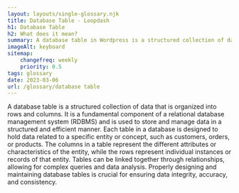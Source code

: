 ```yaml
--- 
layout: layouts/single-glossary.njk
title: Database Table - Loopdash
h1: Database Table
h2: What does it mean?
summary: A database table in Wordpress is a structured collection of data that stores information related to posts, pages, comments, users, and other content types.
imageAlt: keyboard
sitemap:
	changefreq: weekly
	priority: 0.5
tags: glossary
date: 2023-03-06
url: /glossary/database table
---
```


A database table is a structured collection of data that is organized into rows and columns. It is a fundamental component of a relational database management system (RDBMS) and is used to store and manage data in a structured and efficient manner. Each table in a database is designed to hold data related to a specific entity or concept, such as customers, orders, or products. The columns in a table represent the different attributes or characteristics of the entity, while the rows represent individual instances or records of that entity. Tables can be linked together through relationships, allowing for complex queries and data analysis. Properly designing and maintaining database tables is crucial for ensuring data integrity, accuracy, and consistency.